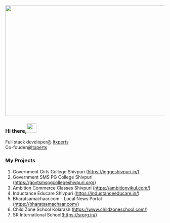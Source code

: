 <img src="https://github.com/mritxperts/itxperts/blob/main/26992196_1571445459619154_6810414508171136699_n.jpg" width="800" height="350" />

### Hi there,<img src="https://github.com/mritxperts/itxperts/blob/main/hand.gif" width="30" height="30" />

Full stack developer@ [Itxperts](https://www.itxperts.co.in) <br>
Co-fouder@[Itxperts](https://www.itxperts.co.in)


### My Projects 
 1. Government Girls College Shivpuri (https://igggcshivpuri.in/)<br>
 2. Government SMS PG College Shivpuri (https://govtsmspgcollegeshivpuri.org/)<br>
 3. Ambition Commerce Classes Shivpuri (https://ambitionvikul.com/)<br>
 4. Inductance Educare Shivpuri (https://inductanceeducare.in/)<br>
 5. Bharatsamachaar.com - Local News Portal (https://bharatsamachaar.com/)<br>
 6. Child Zone School Kolarash (https://www.childzoneschool.com/)<br>
 7. SR International School(https://srorg.in/)<br>


